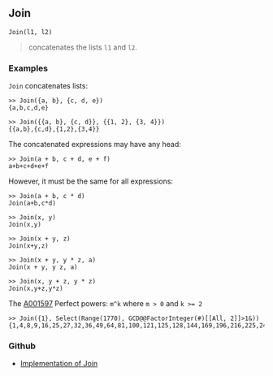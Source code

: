 ## Join

```
Join(l1, l2)
```

> concatenates the lists `l1` and `l2`.

### Examples

`Join` concatenates lists:

```
>> Join({a, b}, {c, d, e})
{a,b,c,d,e}
 
>> Join({{a, b}, {c, d}}, {{1, 2}, {3, 4}})
{{a,b},{c,d},{1,2},{3,4}} 
```

The concatenated expressions may have any head:

```
>> Join(a + b, c + d, e + f)
a+b+c+d+e+f
```

However, it must be the same for all expressions:

```
>> Join(a + b, c * d)
Join(a+b,c*d)
 
>> Join(x, y)
Join(x,y)
 
>> Join(x + y, z)
Join(x+y,z)
 
>> Join(x + y, y * z, a)
Join(x + y, y z, a)
 
>> Join(x, y + z, y * z)
Join(x,y+z,y*z)
```
 
The [A001597](http://oeis.org/A001597) Perfect powers: `m^k` where `m > 0` and `k >= 2`

```
>> Join({1}, Select(Range(1770), GCD@@FactorInteger(#)[[All, 2]]>1&))
{1,4,8,9,16,25,27,32,36,49,64,81,100,121,125,128,144,169,196,216,225,243,256,289,324,343,361,400,441,484,512,529,576,625,676,729,784,841,900,961,1000,1024,1089,1156,1225,1296,1331,1369,1444,1521,1600,1681,1728,1764}
```

### Github

* [Implementation of Join](https://github.com/axkr/symja_android_library/blob/master/symja_android_library/matheclipse-core/src/main/java/org/matheclipse/core/builtin/ListFunctions.java#L3613) 
